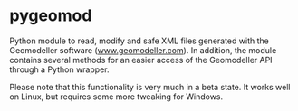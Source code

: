 pygeomod
========

Python module to read, modify and safe XML files generated with the Geomodeller software (www.geomodeller.com). In addition, the module contains several methods for an easier access of the Geomodeller API through a Python wrapper.

Please note that this functionality is very much in a beta state. It works well on Linux, but requires some more tweaking for Windows.




